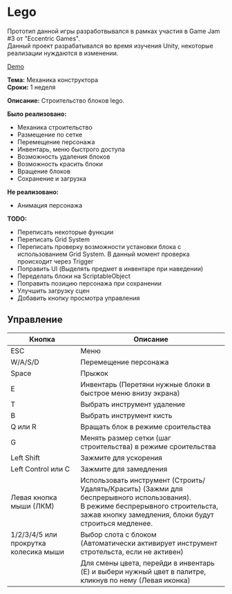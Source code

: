 # Lego

Прототип данной игры разработвывался в рамках участия в Game Jam #3 от "Eccentric Games".  
Данный проект разрабатывался во время изучения Unity, некоторые реализации нуждаются в изменении.

[Demo](https://clickman6.github.io/Lego/)

**Тема:** Механика конструктора  
**Сроки:** 1 неделя

**Описание:** Строительство блоков lego.

**Было реализовано:**
- Механика строительство
- Размещение по сетке
- Перемещение персонажа
- Инвентарь, меню быстрого доступа
- Возможность удаления блоков
- Возможность красить блоки
- Вращение блоков
- Сохранение и загрузка

**Не реализовано:**
- Анимация персонажа

**TODO:**
- Переписать некоторые функции
- Переписать Grid System
- Переписать проверку возможности установки блока с использованием Grid System. В данный момент проверка происходит через Trigger
- Поправить UI (Выделять предмет в инвентаре при наведении)
- Переделать блоки на ScriptableObject
- Поправить позицию персонажа при сохранении
- Улучшить загрузку сцен
- Добавить кнопку просмотра управления


## Управление
|Кнопка |Описание|
--- | ---|
|ESC|Меню|
|W/A/S/D|Перемещение персонажа|
|Space|Прыжок|
|E|Инвентарь (Перетяни нужные блоки в быстрое меню внизу экрана)|
|T|Выбрать инструмент удаление|
|B|Выбрать инструмент кисть|
|Q или R|Вращать блок в режиме сроительства|
|G|Менять размер сетки (шаг строительства) в режиме сроительства|
|Left Shift|Зажмите для ускорения|
|Left Control или C|Зажмите для замедления|
|Левая кнопка мыши (ЛКМ)|Использовать инструмент (Строить/Удалять/Красить) (Зажми для беспрерывного использования). <br>В режиме беспрерывного строительста, зажав кнопку замедления, блоки будут строиться медленее.|
|1/2/3/4/5 или прокрутка колесика мыши|Выбор слота с блоком <br>(Автоматически активирует инструмент стротельста, если не активен)|
| |Для смены цвета, перейди в инвентарь (E) и выбери нужный цвет в палитре, кликнув по нему (Левая иконка)|
